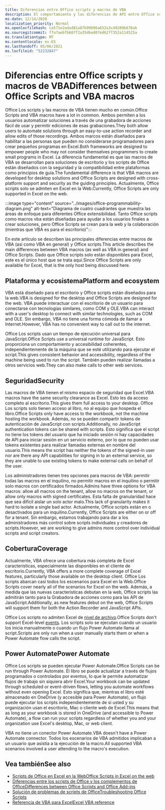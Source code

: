 ```yaml
---
title: Diferencias entre Office scripts y macros de VBA
description: El comportamiento y las diferencias de API entre Office scripts y Excel macros de VBA.
ms.date: 12/14/2020
localization_priority: Normal
ms.openlocfilehash: ca571e2adad81a87b99696a652a3c49209b870ab
ms.sourcegitcommit: f7a7aebfb687f2a35dbed07ed62ff352a114525a
ms.translationtype: MT
ms.contentlocale: es-ES
ms.lasthandoff: 05/06/2021
ms.locfileid: "52232847"
---
```

# <a name="differences-between-office-scripts-and-vba-macros"></a><span data-ttu-id="f8efa-103">Diferencias entre Office scripts y macros de VBA</span><span class="sxs-lookup"><span data-stu-id="f8efa-103">Differences between Office Scripts and VBA macros</span></span>

<span data-ttu-id="f8efa-104">Office Los scripts y las macros de VBA tienen mucho en común.</span><span class="sxs-lookup"><span data-stu-id="f8efa-104">Office Scripts and VBA macros have a lot in common.</span></span> <span data-ttu-id="f8efa-105">Ambos permiten a los usuarios automatizar soluciones a través de una grabadora de acciones fácil de usar y permitir ediciones de esas grabaciones.</span><span class="sxs-lookup"><span data-stu-id="f8efa-105">They both allow users to automate solutions through an easy-to-use action recorder and allow edits of those recordings.</span></span> <span data-ttu-id="f8efa-106">Ambos marcos están diseñados para habilitar a las personas que pueden no considerarse programadores para crear pequeños programas en Excel.</span><span class="sxs-lookup"><span data-stu-id="f8efa-106">Both frameworks are designed to empower people who may not consider themselves programmers to create small programs in Excel.</span></span>
<span data-ttu-id="f8efa-107">La diferencia fundamental es que las macros de VBA se desarrollan para soluciones de escritorio y los scripts de Office están diseñados con la seguridad y la compatibilidad entre plataformas como principios de guía.</span><span class="sxs-lookup"><span data-stu-id="f8efa-107">The fundamental difference is that VBA macros are developed for desktop solutions and Office Scripts are designed with cross-platform support and security as the guiding principles.</span></span> <span data-ttu-id="f8efa-108">Actualmente, Office scripts solo se admiten en Excel en la Web.</span><span class="sxs-lookup"><span data-stu-id="f8efa-108">Currently, Office Scripts are only supported in Excel on the web.</span></span>

:::image type="content" source="../images/office-programmability-diagram.png" alt-text="Diagrama de cuatro cuadrantes que muestra las áreas de enfoque para diferentes Office extensibilidad. Tanto Office scripts como macros vba están diseñadas para ayudar a los usuarios finales a crear soluciones, pero Office Scripts se crean para la web y la colaboración (mientras que VBA es para el escritorio)":::

<span data-ttu-id="f8efa-110">En este artículo se describen las principales diferencias entre macros de VBA (así como VBA en general) y Office scripts.</span><span class="sxs-lookup"><span data-stu-id="f8efa-110">This article describes the main differences between VBA macros (as well as VBA in general) and Office Scripts.</span></span> <span data-ttu-id="f8efa-111">Dado que Office scripts solo están disponibles para Excel, este es el único host que se trata aquí.</span><span class="sxs-lookup"><span data-stu-id="f8efa-111">Since Office Scripts are only available for Excel, that is the only host being discussed here.</span></span>

## <a name="platform-and-ecosystem"></a><span data-ttu-id="f8efa-112">Plataforma y ecosistema</span><span class="sxs-lookup"><span data-stu-id="f8efa-112">Platform and ecosystem</span></span>

<span data-ttu-id="f8efa-113">VBA está diseñado para el escritorio y Office scripts están diseñados para la web.</span><span class="sxs-lookup"><span data-stu-id="f8efa-113">VBA is designed for the desktop and Office Scripts are designed for the web.</span></span> <span data-ttu-id="f8efa-114">VBA puede interactuar con el escritorio de un usuario para conectarse con tecnologías similares, como COM y OLE.</span><span class="sxs-lookup"><span data-stu-id="f8efa-114">VBA can interact with a user's desktop to connect with similar technologies, such as COM and OLE.</span></span> <span data-ttu-id="f8efa-115">Sin embargo, VBA no tiene una forma cómoda de llamar a Internet.</span><span class="sxs-lookup"><span data-stu-id="f8efa-115">However, VBA has no convenient way to call out to the internet.</span></span>

<span data-ttu-id="f8efa-116">Office Los scripts usan un tiempo de ejecución universal para JavaScript.</span><span class="sxs-lookup"><span data-stu-id="f8efa-116">Office Scripts use a universal runtime for JavaScript.</span></span> <span data-ttu-id="f8efa-117">Esto proporciona un comportamiento y accesibilidad coherentes, independientemente de la máquina que se esté utilizando para ejecutar el script.</span><span class="sxs-lookup"><span data-stu-id="f8efa-117">This gives consistent behavior and accessibility, regardless of the machine being used to run the script.</span></span> <span data-ttu-id="f8efa-118">También pueden realizar llamadas a otros servicios web.</span><span class="sxs-lookup"><span data-stu-id="f8efa-118">They can also make calls to other web services.</span></span>

## <a name="security"></a><span data-ttu-id="f8efa-119">Seguridad</span><span class="sxs-lookup"><span data-stu-id="f8efa-119">Security</span></span>

<span data-ttu-id="f8efa-120">Las macros de VBA tienen el mismo espacio de seguridad que Excel.</span><span class="sxs-lookup"><span data-stu-id="f8efa-120">VBA macros have the same security clearance as Excel.</span></span> <span data-ttu-id="f8efa-121">Esto les da acceso completo al escritorio.</span><span class="sxs-lookup"><span data-stu-id="f8efa-121">This gives them full access to your desktop.</span></span> <span data-ttu-id="f8efa-122">Office Los scripts solo tienen acceso al libro, no al equipo que hospeda el libro.</span><span class="sxs-lookup"><span data-stu-id="f8efa-122">Office Scripts only have access to the workbook, not the machine hosting the workbook.</span></span> <span data-ttu-id="f8efa-123">Además, no se pueden compartir tokens de autenticación de JavaScript con scripts.</span><span class="sxs-lookup"><span data-stu-id="f8efa-123">Additionally, no JavaScript authentication tokens can be shared with scripts.</span></span> <span data-ttu-id="f8efa-124">Esto significa que el script no tiene los tokens del usuario que ha iniciado sesión ni hay capacidades de API para iniciar sesión en un servicio externo, por lo que no pueden usar tokens existentes para realizar llamadas externas en nombre del usuario.</span><span class="sxs-lookup"><span data-stu-id="f8efa-124">This means the script has neither the tokens of the signed-in user nor are there any API capabilities for signing in to an external service, so they are unable to use existing tokens to make external calls on behalf of the user.</span></span>

<span data-ttu-id="f8efa-125">Los administradores tienen tres opciones para macros de VBA: permitir todas las macros en el inquilino, no permitir macros en el inquilino o permitir solo macros con certificados firmados.</span><span class="sxs-lookup"><span data-stu-id="f8efa-125">Admins have three options for VBA macros: allow all macros on the tenant, allow no macros on the tenant, or allow only macros with signed certificates.</span></span> <span data-ttu-id="f8efa-126">Esta falta de granularidad hace que sea difícil aislar un solo actor malo.</span><span class="sxs-lookup"><span data-stu-id="f8efa-126">This lack of granularity makes it hard to isolate a single bad actor.</span></span> <span data-ttu-id="f8efa-127">Actualmente, Office scripts están en o desactivados para un inquilino.</span><span class="sxs-lookup"><span data-stu-id="f8efa-127">Currently, Office Scripts are either on or off for a tenant.</span></span> <span data-ttu-id="f8efa-128">Sin embargo, estamos trabajando para dar a los administradores más control sobre scripts individuales y creadores de scripts.</span><span class="sxs-lookup"><span data-stu-id="f8efa-128">However, we are working to give admins more control over individual scripts and script creators.</span></span>

## <a name="coverage"></a><span data-ttu-id="f8efa-129">Cobertura</span><span class="sxs-lookup"><span data-stu-id="f8efa-129">Coverage</span></span>

<span data-ttu-id="f8efa-130">Actualmente, VBA ofrece una cobertura más completa de Excel características, especialmente las disponibles en el cliente de escritorio.</span><span class="sxs-lookup"><span data-stu-id="f8efa-130">Currently, VBA offers a more complete coverage of Excel features, particularly those available on the desktop client.</span></span> <span data-ttu-id="f8efa-131">Office Los scripts abarcan casi todos los escenarios para Excel en la Web.</span><span class="sxs-lookup"><span data-stu-id="f8efa-131">Office Scripts cover nearly all of the scenarios for Excel on the web.</span></span> <span data-ttu-id="f8efa-132">Además, a medida que las nuevas características debutan en la web, Office scripts las admitirán tanto para la Grabadora de acciones como para las API de JavaScript.</span><span class="sxs-lookup"><span data-stu-id="f8efa-132">Additionally, as new features debut on the web, Office Scripts will support them for both the Action Recorder and JavaScript APIs.</span></span>

<span data-ttu-id="f8efa-133">Office Los scripts no admiten Excel de [nivel de archivo](/office/vba/excel/concepts/events-worksheetfunctions-shapes/using-events-with-excel-objects).</span><span class="sxs-lookup"><span data-stu-id="f8efa-133">Office Scripts don't support Excel-level [events](/office/vba/excel/concepts/events-worksheetfunctions-shapes/using-events-with-excel-objects).</span></span> <span data-ttu-id="f8efa-134">Los scripts solo se ejecutan cuando un usuario los inicia manualmente o cuando un flujo Power Automate llama al script.</span><span class="sxs-lookup"><span data-stu-id="f8efa-134">Scripts are only run when a user manually starts them or when a Power Automate flow calls the script.</span></span>

## <a name="power-automate"></a><span data-ttu-id="f8efa-135">Power Automate</span><span class="sxs-lookup"><span data-stu-id="f8efa-135">Power Automate</span></span>

<span data-ttu-id="f8efa-136">Office Los scripts se pueden ejecutar Power Automate.</span><span class="sxs-lookup"><span data-stu-id="f8efa-136">Office Scripts can be run through Power Automate.</span></span> <span data-ttu-id="f8efa-137">El libro se puede actualizar a través de flujos programados o controlados por eventos, lo que le permite automatizar flujos de trabajo sin siquiera abrir Excel.</span><span class="sxs-lookup"><span data-stu-id="f8efa-137">Your workbook can be updated through scheduled or event-driven flows, letting you automate workflows without even opening Excel.</span></span> <span data-ttu-id="f8efa-138">Esto significa que, mientras el libro esté almacenado en OneDrive (y accesible para Power Automate), un flujo puede ejecutar los scripts independientemente de si usted y su organización usan el escritorio, Mac o cliente web de Excel.</span><span class="sxs-lookup"><span data-stu-id="f8efa-138">This means that as long as your workbook is stored in OneDrive (and accessible to Power Automate), a flow can run your scripts regardless of whether you and your organization use Excel's desktop, Mac, or web client.</span></span>

<span data-ttu-id="f8efa-139">VBA no tiene un conector Power Automate.</span><span class="sxs-lookup"><span data-stu-id="f8efa-139">VBA doesn't have a Power Automate connector.</span></span> <span data-ttu-id="f8efa-140">Todos los escenarios de VBA admitidos implicaban a un usuario que asistía a la ejecución de la macro.</span><span class="sxs-lookup"><span data-stu-id="f8efa-140">All supported VBA scenarios involved a user attending to the macro's execution.</span></span>

## <a name="see-also"></a><span data-ttu-id="f8efa-141">Vea también</span><span class="sxs-lookup"><span data-stu-id="f8efa-141">See also</span></span>

- [<span data-ttu-id="f8efa-142">Scripts de Office en Excel en la Web</span><span class="sxs-lookup"><span data-stu-id="f8efa-142">Office Scripts in Excel on the web</span></span>](../overview/excel.md)
- [<span data-ttu-id="f8efa-143">Diferencias entre los scripts de Office y los complementos de Office</span><span class="sxs-lookup"><span data-stu-id="f8efa-143">Differences between Office Scripts and Office Add-ins</span></span>](add-ins-differences.md)
- [<span data-ttu-id="f8efa-144">Solución de problemas de scripts de Office</span><span class="sxs-lookup"><span data-stu-id="f8efa-144">Troubleshooting Office Scripts</span></span>](../testing/troubleshooting.md)
- [<span data-ttu-id="f8efa-145">Referencia de VBA para Excel</span><span class="sxs-lookup"><span data-stu-id="f8efa-145">Excel VBA reference</span></span>](/office/vba/api/overview/excel)
